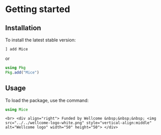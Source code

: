 # Getting started

## Installation
To install the latest stable version:

```
] add Mice
```

or

```julia
using Pkg
Pkg.add("Mice")
```

## Usage
To load the package, use the command:

```julia
using Mice
```

```@raw html
<br> <div align="right"> Funded by Wellcome &nbsp;&nbsp;&nbsp; <img src="../../wellcome-logo-white.png" style="vertical-align:middle" alt="Wellcome logo" width="50" height="50"> </div>
```